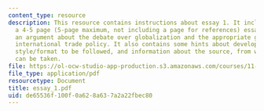 ```yaml
---
content_type: resource
description: This resource contains instructions about essay 1. It includes writing
  a 4-5 page (5-page maximum, not including a page for references) essay that makes
  an argument about the debate over globalization and the appropriate goals of U.S.
  international trade policy. It also contains some hints about developing the argument,
  style/format to be followed, and information about the source, from where some information
  can be taken.
file: https://ol-ocw-studio-app-production.s3.amazonaws.com/courses/11-007-resolving-public-disputes-spring-2005/de65536f100f0a628a637a2a22fbec80_essay_1.pdf
file_type: application/pdf
resourcetype: Document
title: essay_1.pdf
uid: de65536f-100f-0a62-8a63-7a2a22fbec80
---
```

